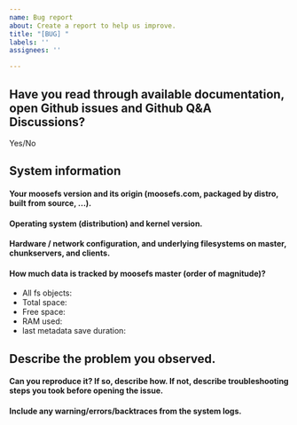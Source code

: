 ```yaml
---
name: Bug report
about: Create a report to help us improve.
title: "[BUG] "
labels: ''
assignees: ''

---
```


## Have you read through available documentation, open Github issues and Github Q&A Discussions?

Yes/No

## System information

#### Your moosefs version and its origin (moosefs.com, packaged by distro, built from source, ...).

#### Operating system (distribution) and kernel version.

#### Hardware / network configuration, and underlying filesystems on master, chunkservers, and clients.

#### How much data is tracked by moosefs master (order of magnitude)?

 - All fs objects:
 - Total space:
 - Free space:
 - RAM used:
 - last metadata save duration:

## Describe the problem you observed.

#### Can you reproduce it? If so, describe how. If not, describe troubleshooting steps you took before opening the issue.

#### Include any warning/errors/backtraces from the system logs.
